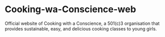 # Cooking-wa-Conscience-web
Official website of Cooking with a Conscience, a 501(c)3 organisation that provides sustainable, easy, and delicious cooking classes to young girls.
